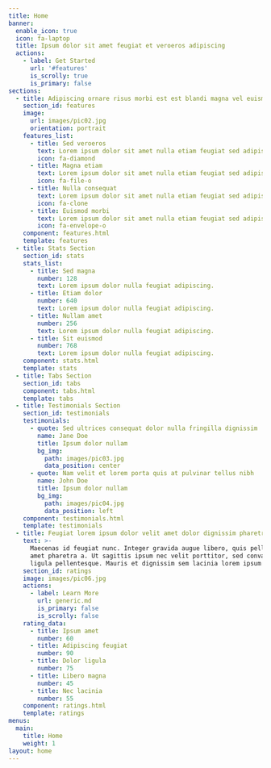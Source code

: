 ```yaml
---
title: Home
banner:
  enable_icon: true
  icon: fa-laptop
  title: Ipsum dolor sit amet feugiat et veroeros adipiscing
  actions:
    - label: Get Started
      url: '#features'
      is_scrolly: true
      is_primary: false
sections:
  - title: Adipiscing ornare risus morbi est est blandi magna vel euismod tempus
    section_id: features
    image:
      url: images/pic02.jpg
      orientation: portrait
    features_list:
      - title: Sed veroeros
        text: Lorem ipsum dolor sit amet nulla etiam feugiat sed adipiscing.
        icon: fa-diamond
      - title: Magna etiam
        text: Lorem ipsum dolor sit amet nulla etiam feugiat sed adipiscing.
        icon: fa-file-o
      - title: Nulla consequat
        text: Lorem ipsum dolor sit amet nulla etiam feugiat sed adipiscing.
        icon: fa-clone
      - title: Euismod morbi
        text: Lorem ipsum dolor sit amet nulla etiam feugiat sed adipiscing.
        icon: fa-envelope-o
    component: features.html
    template: features
  - title: Stats Section
    section_id: stats
    stats_list:
      - title: Sed magna
        number: 128
        text: Lorem ipsum dolor nulla feugiat adipiscing.
      - title: Etiam dolor
        number: 640
        text: Lorem ipsum dolor nulla feugiat adipiscing.
      - title: Nullam amet
        number: 256
        text: Lorem ipsum dolor nulla feugiat adipiscing.
      - title: Sit euismod
        number: 768
        text: Lorem ipsum dolor nulla feugiat adipiscing.
    component: stats.html
    template: stats
  - title: Tabs Section
    section_id: tabs
    component: tabs.html
    template: tabs
  - title: Testimonials Section
    section_id: testimonials
    testimonials:
      - quote: Sed ultrices consequat dolor nulla fringilla dignissim
        name: Jane Doe
        title: Ipsum dolor nullam
        bg_img:
          path: images/pic03.jpg
          data_position: center
      - quote: Nam velit et lorem porta quis at pulvinar tellus nibh
        name: John Doe
        title: Ipsum dolor nullam
        bg_img:
          path: images/pic04.jpg
          data_position: left
    component: testimonials.html
    template: testimonials
  - title: Feugiat lorem ipsum dolor velit amet dolor dignissim pharetra
    text: >-
      Maecenas id feugiat nunc. Integer gravida augue libero, quis pellentesque
      amet pharetra a. Ut sagittis ipsum nec velit porttitor, sed convallis
      ligula pellentesque. Mauris et dignissim sem lacinia lorem ipsum dolor.
    section_id: ratings
    image: images/pic06.jpg
    actions:
      - label: Learn More
        url: generic.md
        is_primary: false
        is_scrolly: false
    rating_data:
      - title: Ipsum amet
        number: 60
      - title: Adipiscing feugiat
        number: 90
      - title: Dolor ligula
        number: 75
      - title: Libero magna
        number: 45
      - title: Nec lacinia
        number: 55
    component: ratings.html
    template: ratings
menus:
  main:
    title: Home
    weight: 1
layout: home
---
```

